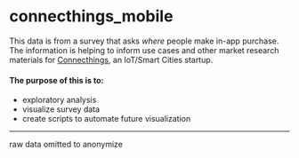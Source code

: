 # connecthings_mobile
This data is from a survey that asks _where_ people make in-app purchase. The information is helping to inform use cases and other market research materials for [Connecthings](https://www.connecthings.com), an IoT/Smart Cities startup. 

#### The purpose of this is to: 
* exploratory analysis
* visualize survey data
* create scripts to automate future visualization
---

raw data omitted to anonymize  
